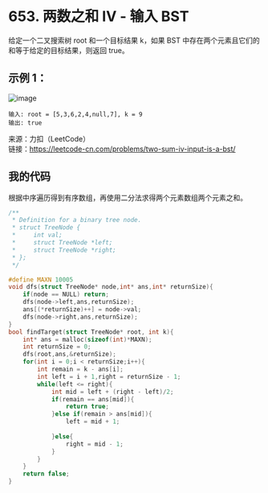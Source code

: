 # 653. 两数之和 IV - 输入 BST
给定一个二叉搜索树 root 和一个目标结果 k，如果 BST 中存在两个元素且它们的和等于给定的目标结果，则返回 true。

## 示例 1：
![image](https://user-images.githubusercontent.com/39286292/156353737-47a47c0a-1927-40fc-a684-b7493bcbb797.png)

```
输入: root = [5,3,6,2,4,null,7], k = 9
输出: true
```
来源：力扣（LeetCode）  
链接：https://leetcode-cn.com/problems/two-sum-iv-input-is-a-bst/
## 我的代码
根据中序遍历得到有序数组，再使用二分法求得两个元素数组两个元素之和。
```C
/**
 * Definition for a binary tree node.
 * struct TreeNode {
 *     int val;
 *     struct TreeNode *left;
 *     struct TreeNode *right;
 * };
 */

#define MAXN 10005
void dfs(struct TreeNode* node,int* ans,int* returnSize){
    if(node == NULL) return;
    dfs(node->left,ans,returnSize);
    ans[(*returnSize)++] = node->val;
    dfs(node->right,ans,returnSize);
}
bool findTarget(struct TreeNode* root, int k){
    int* ans = malloc(sizeof(int)*MAXN);
    int returnSize = 0;
    dfs(root,ans,&returnSize);
    for(int i = 0;i < returnSize;i++){
        int remain = k - ans[i];
        int left = i + 1,right = returnSize - 1;
        while(left <= right){
            int mid = left + (right - left)/2;
            if(remain == ans[mid]){
                return true;
            }else if(remain > ans[mid]){
                left = mid + 1;
                
            }else{
                right = mid - 1;
            }
        }
    }
    return false;
}
```

